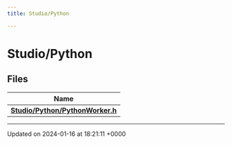 ```yaml
---
title: Studio/Python

---
```


# Studio/Python



## Files

| Name           |
| -------------- |
| **[Studio/Python/PythonWorker.h](../Files/PythonWorker_8h.md#file-pythonworker.h)**  |






-------------------------------

Updated on 2024-01-16 at 18:21:11 +0000
